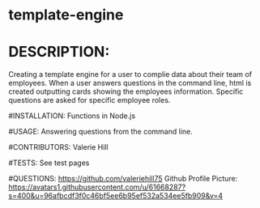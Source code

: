 # template-engine

# DESCRIPTION:
Creating a template engine for a user to complie data about their team of employees.
When a user answers questions in the command line, html is created outputting cards
showing the employees information. Specific questions are asked for specific employee roles.

#INSTALLATION:
Functions in Node.js

#USAGE:
Answering questions from the command line.

#CONTRIBUTORS:
Valerie Hill

#TESTS:
See test pages

#QUESTIONS:
https://github.com/valeriehill75
Github Profile Picture:
https://avatars1.githubusercontent.com/u/61668287?s=400&u=96afbcdf3f0c46bf5ee6b95ef532a534ee5fb909&v=4
